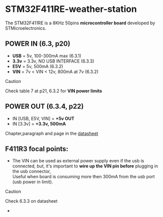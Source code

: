 # STM32F411RE-weather-station
The STM32F411RE is a 8KHz 50pins **microcontroller board** developed by STMicroelectronics.
## POWER IN (6.3, p20)
- **USB** = 5v, 100-300mA max (6.3.1)
- **3.3v** = 3.3v, NO USB INTERFACE (6.3.3)
- **E5V** = 5v, 500mA (6.3.2)
- **VIN** = 7v < VIN < 12v, 800mA at 7v (6.3.2)
> [!CAUTION]
> Check table 7 at p21, 6.3.2 for **VIN power limits**

## POWER OUT (6.3.4, p22)

- IN [USB, E5V, VIN] = **+5v OUT**
- IN [3.3v] = **+3.3v, 500mA**


Chapter,paragraph and page in the [datasheet](https://github.com/SebsIII/STM32F411RE-weather-station/blob/main/datasheets/nucleo64_Datasheet.pdf)
## F411R3 focal points:
- The VIN can be used as external power supply even if the usb is connected, but, it's important to **wire up the VIN pin before** plugging in the usb connector, <br>
Useful when board is consuming more then 300mA from the usb port (usb power in limit).
> [!CAUTION]
> Check 6.3.3 on datasheet
- 
